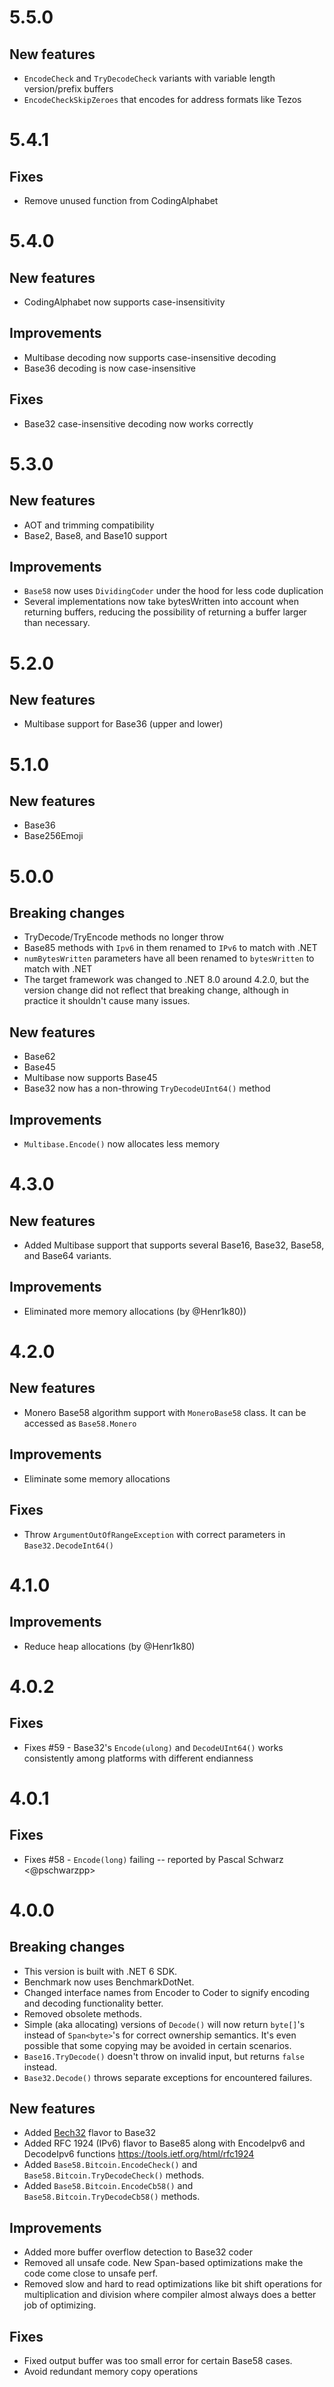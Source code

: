 # 5.5.0

## New features
- `EncodeCheck` and `TryDecodeCheck` variants with variable length version/prefix buffers
- `EncodeCheckSkipZeroes` that encodes for address formats like Tezos

# 5.4.1

## Fixes
- Remove unused function from CodingAlphabet

# 5.4.0

## New features
- CodingAlphabet now supports case-insensitivity

## Improvements
- Multibase decoding now supports case-insensitive decoding
- Base36 decoding is now case-insensitive

## Fixes
- Base32 case-insensitive decoding now works correctly

# 5.3.0

## New features
- AOT and trimming compatibility
- Base2, Base8, and Base10 support

## Improvements
- `Base58` now uses `DividingCoder` under the hood for less code duplication
- Several implementations now take bytesWritten into account when returning buffers, reducing the possibility of returning a buffer larger than necessary.

# 5.2.0

## New features
- Multibase support for Base36 (upper and lower)

# 5.1.0

## New features
- Base36
- Base256Emoji

# 5.0.0

## Breaking changes
- TryDecode/TryEncode methods no longer throw
- Base85 methods with `Ipv6` in them renamed to `IPv6` to match with .NET
- `numBytesWritten` parameters have all been renamed to `bytesWritten` to match with .NET
- The target framework was changed to .NET 8.0 around 4.2.0, but the version change did not
  reflect that breaking change, although in practice it shouldn't cause many issues.

## New features
- Base62
- Base45
- Multibase now supports Base45
- Base32 now has a non-throwing `TryDecodeUInt64()` method

## Improvements
- `Multibase.Encode()` now allocates less memory

# 4.3.0

## New features
- Added Multibase support that supports several Base16, Base32, Base58, and Base64 variants.

## Improvements
- Eliminated more memory allocations (by @Henr1k80))

# 4.2.0

## New features
- Monero Base58 algorithm support with `MoneroBase58` class. It can be accessed as `Base58.Monero`

## Improvements
- Eliminate some memory allocations

## Fixes
- Throw `ArgumentOutOfRangeException` with correct parameters in `Base32.DecodeInt64()`

# 4.1.0

## Improvements
- Reduce heap allocations (by @Henr1k80)

# 4.0.2

## Fixes
- Fixes #59 - Base32's `Encode(ulong)` and `DecodeUInt64()` works consistently among platforms with different endianness

# 4.0.1

## Fixes
- Fixes #58 - `Encode(long)` failing -- reported by Pascal Schwarz <@pschwarzpp> 

# 4.0.0

## Breaking changes
- This version is built with .NET 6 SDK.
- Benchmark now uses BenchmarkDotNet.
- Changed interface names from Encoder to Coder to signify encoding and
  decoding functionality better.
- Removed obsolete methods.
- Simple (aka allocating) versions of `Decode()` will now return `byte[]`'s instead of `Span<byte>`'s for correct 
  ownership semantics. It's even possible that some copying may be avoided in certain scenarios.
- `Base16.TryDecode()` doesn't throw on invalid input, but returns `false` instead.
- `Base32.Decode()` throws separate exceptions for encountered failures.

## New features
- Added [Bech32](https://en.bitcoin.it/wiki/Bech32) flavor to Base32 
- Added RFC 1924 (IPv6) flavor to Base85 along with 
  EncodeIpv6 and DecodeIpv6 functions https://tools.ietf.org/html/rfc1924
- Added `Base58.Bitcoin.EncodeCheck()` and `Base58.Bitcoin.TryDecodeCheck()` methods.
- Added `Base58.Bitcoin.EncodeCb58()` and `Base58.Bitcoin.TryDecodeCb58()` methods.

## Improvements
- Added more buffer overflow detection to Base32 coder
- Removed all unsafe code. New Span<T>-based optimizations make the code come close to unsafe perf.
- Removed slow and hard to read optimizations like bit shift operations for multiplication and division
  where compiler almost always does a better job of optimizing.

## Fixes 
- Fixed output buffer was too small error for certain Base58 cases.
- Avoid redundant memory copy operations
